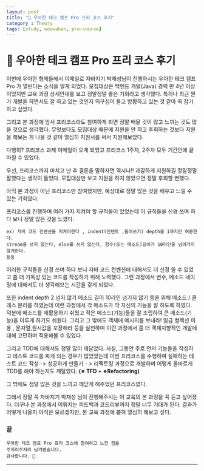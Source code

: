 ```yaml
---
layout: post
title: "📖 우아한 테크 캠프 Pro 프리 코스 후기"
category : Theory
tags: [study, woowahan, pre-course]
---
```


# 📖 우아한 테크 캠프 Pro 프리 코스 후기

이번에 우아한 형제들에서 이메일로 자바지기 박재성님이 진행하시는 우아한 테크 캠프 Pro 가 열린다는 소식을 알게 되었다.
모집대상은 백엔드 개발(Java) 경력 만 4년 이상이었지만 교육 과정 상세안내를 보고 정말정말 좋은 기회라고 생각했다.
특히나 최근 뭔가 개발을 하면서도 잘 하고 있는 것인지 의구심이 들고 방황하고 있는 것 같아 꼭 참가하고 싶었다.

그리고 본 과정에 앞서 프리코스라도 참여하게 되면 정말 배울 것이 많고 느끼는 것도 많을 것으로 생각했다.
무엇보다도 모집대상 때문에 지원을 안 하고 후회하는 것보다 지원을 해보는 게 나을 것 같아 열심히 지원서를 써서 지원해보았다.

다행히? 프리코스 과제 이메일이 오게 되었고 프리코스 1주차, 2주차 모두 기간안에 끝마칠 수 있었다.

우선, 프리코스까지 마치고 난 후 결론을 말하자면 역시나!! 과감하게 지원하길 정말정말 잘했다는 생각이 들었다. 
모집대상만 보고 지원을 하지 않았으면 정말 후회할 뻔했다.

아직 본 과정이 아닌 프리코스만 참여했지만, 예상대로 정말 많은 것을 배우고 느낄 수 있는 기회였다.

프리코스를 진행하며 여러 가지 지켜야 할 규칙들이 있었는데 이 규칙들을 신경 쓰며 하다 보니 정말 많은 것을 느꼈다.
   
    ex) 자바 코드 컨벤션을 지켜야한다 , indent(인덴트 ,들여쓰기) depth를 1까지만 허용한다.
    stream을 쓰지 않는다, else를 쓰지 않는다, 함수(또는 메소드)길이가 10라인을 넘어가지 않게한다.
    등등
    
이러한 규칙들을 신경 쓰며 하다 보니 자바 코드 컨벤션에 대해서도 더 신경 쓸 수 있었고 좀 더 가독성 있는 코드를 작성하기 위해 노력했다.
그런 과정에서 변수, 메소드 네이밍에 대해서도 더 생각해보는 시간을 갖게 되었다.

또한 indent depth 2 넘지 않기 메소드 길이 10라인 넘기지 않기 등을 위해 메소드 / 클래스 분리를 하였는데 이런 과정에서
각 메소드가 딱 자신의 기능을 잘 하도록 하였다. 덕분에 메소드를 재활용하기 쉬웠고 작은 메소드(기능)들을 잘 조립하여 
큰 메소드(기능)을 이루게 하기도 쉬웠다. 그리고 그 밖에도 객체에 메시지를 보내라! 일급 컬렉션 이용 , 문자열,원시값을 포장해라 등을 실천하며
이런 과정에서 좀 더 객체지향적인 개발에 대해 고민하며 적용해볼 수 있었다.

그리고 TDD에 대해서도 정말 많이 깨달았다. 사실, 그동안 주로 먼저 기능들을 작성하고 테스트 코드를 짜게 되는 경우가 많았었는데
이번 프리코스를 수행하며 실패하는 테스트 코드 작성 -> 성공하게 만들기 - > 리팩토링 과정으로 개발하며 어떻게 
올바르게 TDD를 해야 하는지도 깨달았다. <b>(※ TFD + ※Refactoring)</b>

그 밖에도 정말 많은 것을 느끼고 깨닫게 해주었던 프리코스였다.

그래서 정말 꼭 자바지기 박재성 님이 진행해주시는 이 교육의 본 과정을 꼭 듣고 싶어졌다.
더구나 본 과정에서 이뤄지는 피드백과 코드리뷰까지 정말 너무 기대가 된다.
결과가 어떻게 나올지 아직은 모르겠지만, 본 교육 과정에 뽑혀 열심히 해보고 싶다.
   
### 끝

    우아한 테크 캠프 Pro 프리 코스에 참여하고 느낀 점을
    주저리주저리 남겨봤습니다.
    감사합니다. 🙏

---------------------------------------------
